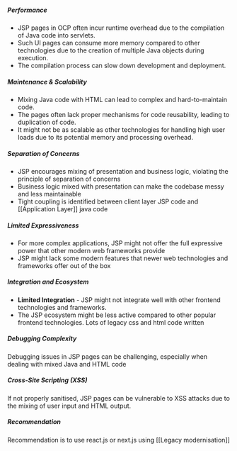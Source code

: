 ##### Performance
- JSP pages in OCP often incur runtime overhead due to the compilation of Java code into servlets.
- Such UI pages can consume more memory compared to other technologies due to the creation of multiple Java objects during execution.
-  The compilation process can slow down development and deployment.
##### Maintenance & Scalability 
- Mixing Java code with HTML can lead to complex and hard-to-maintain code.
- The pages often lack proper mechanisms for code reusability, leading to duplication of code.
- It might not be as scalable as other technologies for handling high user loads due to its potential memory and processing overhead.
##### Separation of Concerns
- JSP encourages mixing of presentation and business logic, violating the principle of separation of concerns
- Business logic mixed with presentation can make the codebase messy and less maintainable
- Tight coupling is identified between client layer JSP code and [[Application Layer]] java code
##### Limited Expressiveness
- For more complex applications, JSP might not offer the full expressive power that other modern web frameworks provide
- JSP might lack some modern features that newer web technologies and frameworks offer out of the box
##### Integration and Ecosystem
- **Limited Integration** - JSP might not integrate well with other frontend technologies and frameworks.
- The JSP ecosystem might be less active compared to other popular frontend technologies. Lots of legacy css and html code written
##### Debugging Complexity
Debugging issues in JSP pages can be challenging, especially when dealing with mixed Java and HTML code
##### Cross-Site Scripting (XSS)
If not properly sanitised, JSP pages can be vulnerable to XSS attacks due to the mixing of user input and HTML output.
##### Recommendation
Recommendation is to use react.js or next.js using [[Legacy modernisation]]
